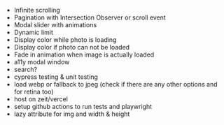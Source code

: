 - Infinite scrolling
- Pagination with Intersection Observer or scroll event
- Modal slider with animations
- Dynamic limit
- Display color while photo is loading
- Display color if photo can not be loaded
- Fade in animation when image is actually loaded
- a11y modal window
- search?
- cypress testing & unit testing
- load webp or fallback to jpeg (check if there are any other options and for retina too)
- host on zeit/vercel
- setup github actions to run tests and playwright
- lazy attribute for img and width & height

